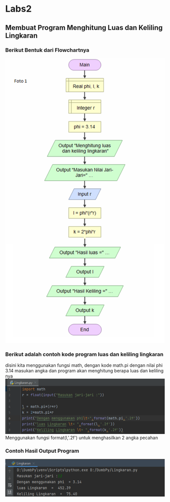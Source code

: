 # Labs2
## Membuat Program Menghitung Luas dan Keliling Lingkaran

### Berikut Bentuk dari Flowchartnya
![Gambar](ss/ss.png)
### Berikut adalah contoh kode program luas dan keliling lingkaran
disini kita menggunakan fungsi math, dengan kode math.pi dengan nilai phi 3.14
masukan angka dan program akan menghitung berapa luas dan keliling nya
![Gambar](ss/ss5.png)
Menggunakan fungsi format(l,'.2f') untuk menghasilkan 2 angka pecahan
### Contoh Hasil Output Program
![Gambar](ss/ss4.png)